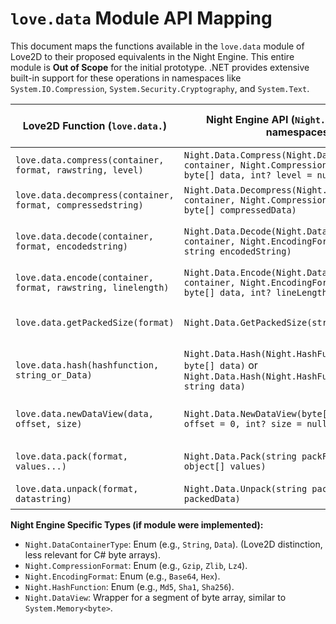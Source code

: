 # `love.data` Module API Mapping

This document maps the functions available in the `love.data` module of Love2D to their proposed equivalents in the Night Engine. This entire module is **Out of Scope** for the initial prototype. .NET provides extensive built-in support for these operations in namespaces like `System.IO.Compression`, `System.Security.Cryptography`, and `System.Text`.

| Love2D Function (`love.data.`) | Night Engine API (`Night.Data` or `System` namespaces) | Notes / C# Signature Idea | Status (Prototype Scope) | Done |
|--------------------------------|--------------------------------------------------------|---------------------------|--------------------------|------|
| `love.data.compress(container, format, rawstring, level)` | `Night.Data.Compress(Night.DataContainerType container, Night.CompressionFormat format, byte[] data, int? level = null)` | `public static byte[] Compress(...)` <br> Uses `System.IO.Compression`. | Out of Scope | [ ] |
| `love.data.decompress(container, format, compressedstring)` | `Night.Data.Decompress(Night.DataContainerType container, Night.CompressionFormat format, byte[] compressedData)` | `public static byte[] Decompress(...)` | Out of Scope | [ ] |
| `love.data.decode(container, format, encodedstring)` | `Night.Data.Decode(Night.DataContainerType container, Night.EncodingFormat format, string encodedString)` | `public static byte[] Decode(...)` <br> e.g., Base64, Hex. Uses `System.Convert`. | Out of Scope | [ ] |
| `love.data.encode(container, format, rawstring, linelength)` | `Night.Data.Encode(Night.DataContainerType container, Night.EncodingFormat format, byte[] data, int? lineLength = null)` | `public static string Encode(...)` | Out of Scope | [ ] |
| `love.data.getPackedSize(format)` | `Night.Data.GetPackedSize(string packFormat)` | `public static int GetPackedSize(string packFormat)` <br> For binary packing. | Out of Scope | [ ] |
| `love.data.hash(hashfunction, string_or_Data)` | `Night.Data.Hash(Night.HashFunction function, byte[] data)` or `Night.Data.Hash(Night.HashFunction function, string data)` | `public static string Hash(...)` <br> Uses `System.Security.Cryptography`. | Out of Scope | [ ] |
| `love.data.newDataView(data, offset, size)` | `Night.Data.NewDataView(byte[] data, int offset = 0, int? size = null)` | `public static Night.DataView NewDataView(...)` <br> Similar to `System.Memory<byte>` or `ArraySegment<byte>`. | Out of Scope | [ ] |
| `love.data.pack(format, values...)` | `Night.Data.Pack(string packFormat, params object[] values)` | `public static byte[] Pack(...)` <br> Binary packing. | Out of Scope | [ ] |
| `love.data.unpack(format, datastring)` | `Night.Data.Unpack(string packFormat, byte[] packedData)` | `public static object[] Unpack(...)` | Out of Scope | [ ] |

**Night Engine Specific Types (if module were implemented):**
*   `Night.DataContainerType`: Enum (e.g., `String`, `Data`). (Love2D distinction, less relevant for C# byte arrays).
*   `Night.CompressionFormat`: Enum (e.g., `Gzip`, `Zlib`, `Lz4`).
*   `Night.EncodingFormat`: Enum (e.g., `Base64`, `Hex`).
*   `Night.HashFunction`: Enum (e.g., `Md5`, `Sha1`, `Sha256`).
*   `Night.DataView`: Wrapper for a segment of byte array, similar to `System.Memory<byte>`.
